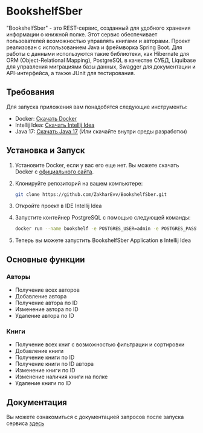 # BookshelfSber
"BookshelfSber" - это REST-сервис, созданный для удобного хранения информации о книжной полке. Этот сервис обеспечивает пользователей возможностью управлять книгами и авторами. 
Проект реализован с использованием Java и фреймворка Spring Boot. Для работы с данными используются такие библиотеки, как Hibernate для ORM (Object-Relational Mapping), PostgreSQL в качестве СУБД, Liquibase для управления миграциями базы данных, Swagger для документации и API-интерфейса, а также JUnit для тестирования.
## Требования

Для запуска приложения вам понадобятся следующие инструменты:

- Docker: [Скачать Docker](https://www.docker.com/get-started)
- Intellij Idea: [Скачать Intellij Idea](https://www.jetbrains.com/ru-ru/idea/)
- Java 17: [Скачать Java 17](https://www.oracle.com/java/technologies/javase/jdk17-archive-downloads.html) (Или скачайте внутри среды разработки)

## Установка и Запуск

1. Установите Docker, если у вас его еще нет. Вы можете скачать Docker с [официального сайта](https://www.docker.com/get-started).

2. Клонируйте репозиторий на вашем компьютере:

   ```sh
   git clone https://github.com/ZakharEvv/BookshelfSber.git

3. Откройте проект в IDE Intellij Idea
   
5. Запустите контейнер PostgreSQL с помощью следующей команды:

   ```sh
   docker run --name bookshelf -e POSTGRES_USER=admin -e POSTGRES_PASSWORD=password -p 5433:5432 -d postgres

6. Теперь вы можете запустить BookshelfSber Application в Intellij Idea

## Основные функции
### Авторы
- Получение всех авторов
- Добавление автора
- Получение автора по ID
- Изменение автора по ID
- Удаление автора по ID

### Книги
- Получение всех книг с возможностью фильтрации и сортировки
- Добавление книги
- Получение книги по ID
- Получение книги по ID автора
- Изменение книги по ID
- Изменение наличия книги на полке
- Удаление книги по ID

## Документация
Вы можете ознакомиться с документацией запросов после запуска сервиса [здесь](http://localhost:8080/swagger-ui.html)


